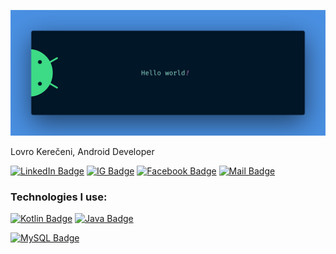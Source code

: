 ![](./assets/banner.png)

Lovro Kerečeni, Android Developer

[![LinkedIn Badge](https://img.shields.io/badge/-Lovro_Kerečeni-2867b2?style=flat-square&labelColor=2867b2&logo=linkedin&logoColor=white)](https://www.linkedin.com/in/lovro-kere%C4%8Deni-25a997200) [![IG Badge](https://img.shields.io/badge/-@lovro_kereceni-fb3958?style=flat-square&labelColor=fb3958&logo=instagram&logoColor=white)](https://www.instagram.com/lovro_kereceni) [![Facebook Badge](https://img.shields.io/badge/-Lovro_Kerečeni-4267B2?style=flat-square&labelColor=4267B2&logo=facebook&logoColor=white)](https://www.facebook.com/lovro630) [![Mail Badge](https://img.shields.io/badge/-lovro.kereceni-C71610?style=flat-square&labelColor=C71610&logo=gmail&logoColor=white)](mailto:lovro.kereceni@gmail.com)

### Technologies I use:

[![Kotlin Badge](https://img.shields.io/badge/-Kotlin-F6891F?style=for-the-badge&labelColor=252526&logo=kotlin&logoColor=B75EA4)](#) [![Java Badge](https://img.shields.io/badge/-Java-EC2025?style=for-the-badge&labelColor=252526&logo=java&logoColor=EC2025)](#)

[![MySQL Badge](https://img.shields.io/badge/-MySQL-4479A1?style=for-the-badge&labelColor=252526&logo=mysql&logoColor=white)](#)

